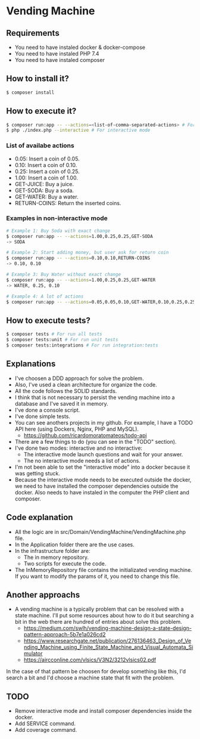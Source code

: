 # Vending Machine

## Requirements
* You need to have instaled docker & docker-compose
* You need to have instaled PHP 7.4
* You need to have instaled composer

## How to install it?
```bash
$ composer install
```
## How to execute it?
```bash
$ composer run:app -- --actions=<list-of-comma-separated-actions> # For non-interactive mode
$ php ./index.php --interactive # For interactive mode
```

### List of availabe actions
* 0.05: Insert a coin of 0.05.
* 0.10: Insert a coin of 0.10.
* 0.25: Insert a coin of 0.25.
* 1.00: Insert a coin of 1.00.
* GET-JUICE: Buy a juice.
* GET-SODA: Buy a soda.
* GET-WATER: Buy a water.
* RETURN-COINS: Return the inserted coins.

### Examples in non-interactive mode
```bash
# Example 1: Buy Soda with exact change
$ composer run:app -- --actions=1.00,0.25,0.25,GET-SODA
-> SODA

# Example 2: Start adding money, but user ask for return coin
$ composer run:app -- --actions=0.10,0.10,RETURN-COINS
-> 0.10, 0.10

# Example 3: Buy Water without exact change
$ composer run:app -- --actions=1.00,0.25,0.25,GET-WATER
-> WATER, 0.25, 0.10

# Example 4: A lot of actions
$ composer run:app -- --actions=0.05,0.05,0.10,GET-WATER,0.10,0.25,0.25,GET-WATER 
```

## How to execute tests?
```bash
$ composer tests # For run all tests
$ composer tests:unit # For run unit tests
$ composer tests:integrations # For run integration:tests
```

## Explanations
* I've choosen a DDD approach for solve the problem.
* Also, I've used a clean architecture for organize the code.
* All the code follows the SOLID standards.
* I think that is not necessary to persist the vending machine into a database and I've saved it in memory.
* I've done a console script.
* I've done simple tests.
* You can see anothers projects in my github. For example, I have a TODO API here (using Dockers, Nginx, PHP and MySQL).
    * https://github.com/ricardomoratomateos/todo-api
* There are a few things to do (you can see in the "TODO" section).
* I've done two modes: interactive and no interactive:
    * The interactive mode launch questions and wait for your answer.
    * The no interactive mode needs a list of actions.
* I'm not been able to set the "interactive mode" into a docker because it was getting stuck.
* Because the interactive mode needs to be executed outside the docker, we need to have installed the composer dependencies outside the docker. Also needs to have instaled in the computer the PHP client and composer.

## Code explanation
* All the logic are in src/Domain/VendingMachine/VendingMachine.php file.
* In the Application folder there are the use cases.
* In the infrastructure folder are:
    * The in memory repository.
    * Two scripts for execute the code.
* The InMemoryRepository file contains the initializated vending machine. If you want to modify the params of it, you need to change this file.

## Another approachs
* A vending machine is a typically problem that can be resolved with a state machine. I'll put some resources about how to do it but searching a bit in the web there are hundred of entries about solve this problem.
    * https://medium.com/swlh/vending-machine-design-a-state-design-pattern-approach-5b7e1a026cd2
    * https://www.researchgate.net/publication/276136463_Design_of_Vending_Machine_using_Finite_State_Machine_and_Visual_Automata_Simulator
    * https://aircconline.com/vlsics/V3N2/3212vlsics02.pdf

In the case of that pattern be choosen for develop something like this, I'd search a bit and I'd choose a machine state that fit with the problem.

## TODO
* Remove interactive mode and install composer dependencies inside the docker.
* Add SERVICE command.
* Add coverage command.
